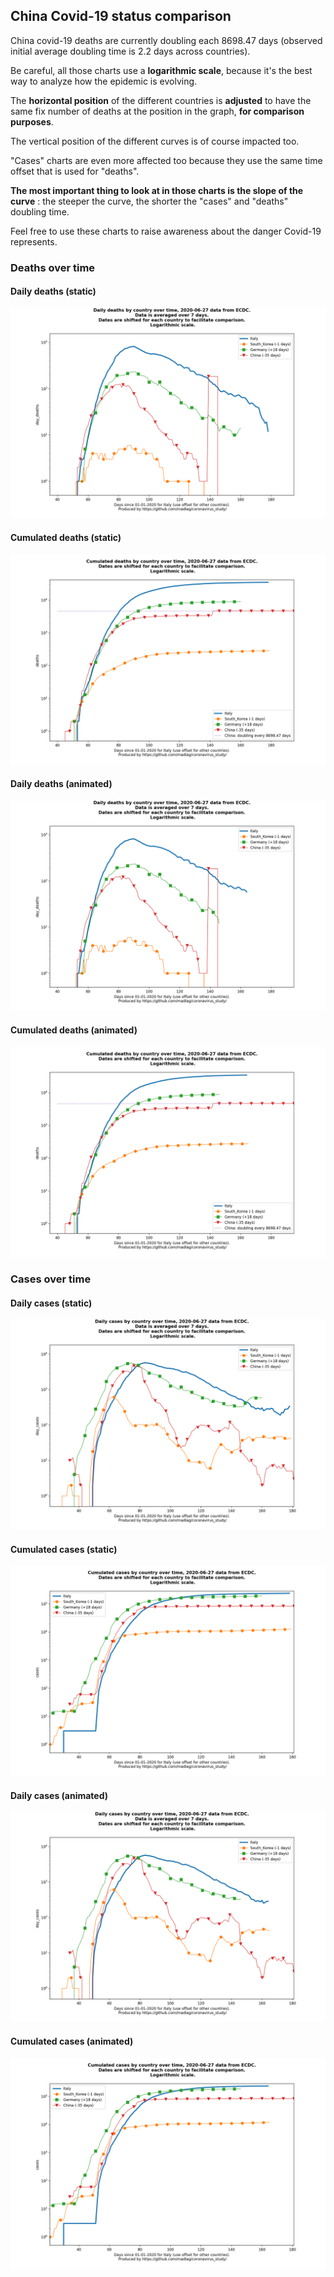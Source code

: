 ## China Covid-19 status comparison 

China covid-19 deaths are currently doubling each 8698.47 days (observed initial average doubling time is 2.2 days across countries).



Be careful, all those charts use a **logarithmic scale**, because it's the best way to analyze how the epidemic is evolving.
 
The **horizontal position** of the different countries is **adjusted** to have the same fix number of deaths at the position in the graph, **for comparison purposes**.

The vertical position of the different curves is of course impacted too.

"Cases" charts are even more affected too because they use the same time offset that is used for "deaths".

**The most important thing to look at in those charts is the slope of the curve** : the steeper the curve, the shorter the "cases" and "deaths" doubling time.

Feel free to use these charts to raise awareness about the danger Covid-19 represents. 


 
### Deaths over time
 
#### Daily deaths (static)
![China covid-19 daily deaths static chart](https://raw.githubusercontent.com/madlag/coronavirus_study/master/notebooks/graphs/2020-06-27/countries/China/2020-06-27_China_day_deaths.png "China covid-19 day_deaths static chart")   
 
#### Cumulated deaths (static)
![China covid-19 cumulated deaths static chart](https://raw.githubusercontent.com/madlag/coronavirus_study/master/notebooks/graphs/2020-06-27/countries/China/2020-06-27_China_deaths.png "China covid-19 deaths static chart")   
 
#### Daily deaths (animated)
![China covid-19 daily deaths animated chart](https://raw.githubusercontent.com/madlag/coronavirus_study/master/notebooks/graphs/2020-06-27/countries/China/2020-06-27_China_day_deaths.gif "China covid-19 day_deaths animated chart")   
 
#### Cumulated deaths (animated)
![China covid-19 cumulated deaths animated chart](https://raw.githubusercontent.com/madlag/coronavirus_study/master/notebooks/graphs/2020-06-27/countries/China/2020-06-27_China_deaths.gif "China covid-19 deaths animated chart")   

 
### Cases over time
 
#### Daily cases (static)
![China covid-19 daily cases static chart](https://raw.githubusercontent.com/madlag/coronavirus_study/master/notebooks/graphs/2020-06-27/countries/China/2020-06-27_China_day_cases.png "China covid-19 day_cases static chart")   
 
#### Cumulated cases (static)
![China covid-19 cumulated cases static chart](https://raw.githubusercontent.com/madlag/coronavirus_study/master/notebooks/graphs/2020-06-27/countries/China/2020-06-27_China_cases.png "China covid-19 cases static chart")   
 
#### Daily cases (animated)
![China covid-19 daily cases animated chart](https://raw.githubusercontent.com/madlag/coronavirus_study/master/notebooks/graphs/2020-06-27/countries/China/2020-06-27_China_day_cases.gif "China covid-19 day_cases animated chart")   
 
#### Cumulated cases (animated)
![China covid-19 cumulated cases animated chart](https://raw.githubusercontent.com/madlag/coronavirus_study/master/notebooks/graphs/2020-06-27/countries/China/2020-06-27_China_cases.gif "China covid-19 cases animated chart")   

